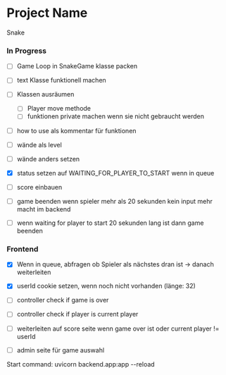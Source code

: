 # Project Name
Snake

### In Progress
- [ ] Game Loop in SnakeGame klasse packen
- [ ] text Klasse funktionell machen
- [ ] Klassen ausräumen
  - [ ] Player move methode
  - [ ] funktionen private machen wenn sie nicht gebraucht werden
- [ ] how to use als kommentar für funktionen
- [ ] wände als level
- [ ] wände anders setzen
- [x] status setzen auf WAITING_FOR_PLAYER_TO_START wenn in queue
- [ ] score einbauen

- [ ] game beenden wenn spieler mehr als 20 sekunden kein input mehr macht im backend
- [ ] wenn waiting for player to start 20 sekunden lang ist dann game beenden

### Frontend
- [x] Wenn in queue, abfragen ob Spieler als nächstes dran ist -> danach weiterleiten
- [x] userId cookie setzen, wenn noch nicht vorhanden (länge: 32)
- [ ] controller check if game is over
- [ ] controller check if player is current player
- [ ] weiterleiten auf score seite wenn game over ist oder current player != userId


- [ ] admin seite für game auswahl

Start command: uvicorn backend.app:app --reload